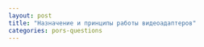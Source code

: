 ```yaml
---
layout: post
title: "Назначение и принципы работы видеоадаптеров"
categories: pors-questions
---
```



